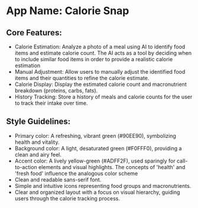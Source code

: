 # **App Name**: Calorie Snap

## Core Features:

- Calorie Estimation: Analyze a photo of a meal using AI to identify food items and estimate calorie count. The AI acts as a tool by deciding when to include similar food items in order to provide a realistic calorie estimation
- Manual Adjustment: Allow users to manually adjust the identified food items and their quantities to refine the calorie estimate.
- Calorie Display: Display the estimated calorie count and macronutrient breakdown (proteins, carbs, fats).
- History Tracking: Store a history of meals and calorie counts for the user to track their intake over time.

## Style Guidelines:

- Primary color: A refreshing, vibrant green (#90EE90), symbolizing health and vitality.
- Background color: A light, desaturated green (#F0FFF0), providing a clean and airy feel.
- Accent color: A lively yellow-green (#ADFF2F), used sparingly for call-to-action elements and visual highlights. The concepts of 'health' and 'fresh food' influence the analogous color scheme
- Clean and readable sans-serif font.
- Simple and intuitive icons representing food groups and macronutrients.
- Clear and organized layout with a focus on visual hierarchy, guiding users through the calorie tracking process.